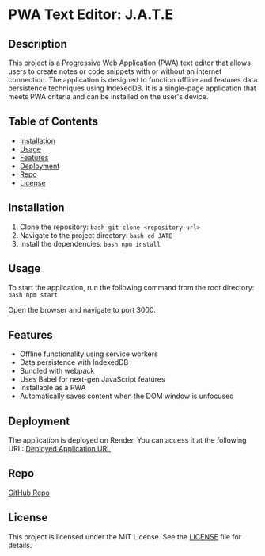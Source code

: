 # PWA Text Editor: J.A.T.E

## Description

This project is a Progressive Web Application (PWA) text editor that allows users to create notes or code snippets with or without an internet connection. The application is designed to function offline and features data persistence techniques using IndexedDB. It is a single-page application that meets PWA criteria and can be installed on the user's device.

## Table of Contents

- [Installation](#installation)
- [Usage](#usage)
- [Features](#features)
- [Deployment](#deployment)
- [Repo](#repo)
- [License](#license)

## Installation

1. Clone the repository:
        ```bash
   git clone <repository-url>
        ```
2. Navigate to the project directory:
        ```bash
   cd JATE
        ```
3. Install the dependencies:
        ```bash
   npm install
        ```

## Usage

To start the application, run the following command from the root directory:
      ```bash
npm start
      ```

Open the browser and navigate to port 3000.

## Features

- Offline functionality using service workers
- Data persistence with IndexedDB
- Bundled with webpack
- Uses Babel for next-gen JavaScript features
- Installable as a PWA
- Automatically saves content when the DOM window is unfocused

## Deployment

The application is deployed on Render. You can access it at the following URL: [Deployed Application URL](https://jate-ulf3.onrender.com)

## Repo

[GitHub Repo](https://github.com/briansotolago/JATE)

## License

This project is licensed under the MIT License. See the [LICENSE](LICENSE) file for details.
